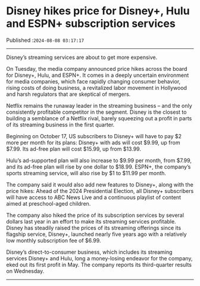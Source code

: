 # Disney hikes price for Disney+, Hulu and ESPN+ subscription services

Published :`2024-08-08 03:17:17`

---

Disney’s streaming services are about to get more expensive.

On Tuesday, the media company announced price hikes across the board for Disney+, Hulu, and ESPN+. It comes in a deeply uncertain environment for media companies, which face rapidly changing consumer behavior, rising costs of doing business, a revitalized labor movement in Hollywood and harsh regulators that are skeptical of mergers.

Netflix remains the runaway leader in the streaming business – and the only consistently profitable competitor in the segment. Disney is the closest to building a semblance of a Netflix rival, barely squeezing out a profit in parts of its streaming business in the first quarter.

Beginning on October 17, US subscribers to Disney+ will have to pay $2 more per month for its plans: Disney+ with ads will cost $9.99, up from $7.99. Its ad-free plan will cost $15.99, up from $13.99.

Hulu’s ad-supported plan will also increase to $9.99 per month, from $7.99, and its ad-free plan will rise by one dollar to $18.99. ESPN+, the company’s sports streaming service, will also rise by $1 to $11.99 per month.

The company said it would also add new features to Disney+, along with the price hikes: Ahead of the 2024 Presidential Election, all Disney+ subscribers will have access to ABC News Live and a continuous playlist of content aimed at preschool-aged children.

The company also hiked the price of its subscription services by several dollars last year in an effort to make its streaming services profitable. Disney has steadily raised the prices of its streaming offerings since its flagship service, Disney+, launched nearly five years ago with a relatively low monthly subscription fee of $6.99.

Disney’s direct-to-consumer business, which includes its streaming services Disney+ and Hulu, long a money-losing endeavor for the company, eked out its first profit in May. The company reports its third-quarter results on Wednesday.

---

